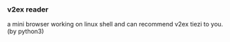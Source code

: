 ### v2ex reader

a mini browser working on linux shell and can recommend v2ex tiezi to you. (by python3)
